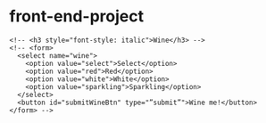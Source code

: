 # front-end-project

    <!-- <h3 style="font-style: italic">Wine</h3> -->
    <!-- <form>
      <select name="wine">
        <option value="select">Select</option>
        <option value="red">Red</option>
        <option value="white">White</option>
        <option value="sparkling">Sparkling</option>
      </select>
      <button id="submitWineBtn" type="”submit”">Wine me!</button>
    </form> -->
